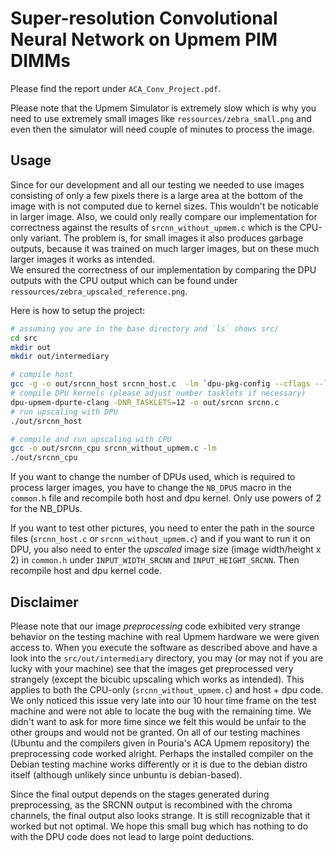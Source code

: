 # Super-resolution Convolutional Neural Network on Upmem PIM DIMMs

Please find the report under `ACA_Conv_Project.pdf`.

Please note that the Upmem Simulator is extremely slow which is why you need to use extremely small images like `ressources/zebra_small.png` and even then the simulator will need couple of minutes to process the image. 

## Usage

Since for our development and all our testing we needed to use images consisting of only a few pixels there is a large area at the bottom of the image with is not computed due to kernel sizes. This wouldn't be noticable in larger image. Also, we could only really compare our implementation for correctness against the results of `srcnn_without_upmem.c` which is the CPU-only variant. The problem is, for small images it also produces garbage outputs, because it was trained on much larger images, but on these much larger images it works as intended.  
We ensured the correctness of our implementation by comparing the DPU outputs with the CPU output which can be found under `ressources/zebra_upscaled_reference.png`.

Here is how to setup the project:

```sh
# assuming you are in the base directory and `ls` shows src/
cd src
mkdir out 
mkdir out/intermediary

# compile host
gcc -g -o out/srcnn_host srcnn_host.c  -lm `dpu-pkg-config --cflags --libs dpu`
# compile DPU kernels (please adjust number tasklets if necessary)
dpu-upmem-dpurte-clang -DNR_TASKLETS=12 -o out/srcnn srcnn.c 
# run upscaling with DPU
./out/srcnn_host

# compile and run upscaling with CPU
gcc -o out/srcnn_cpu srcnn_without_upmem.c -lm
./out/srcnn_cpu
```

If you want to change the number of DPUs used, which is required to process larger images, you have to change the `NB_DPUS` macro in the `common.h` file and recompile both host and dpu kernel. Only use powers of 2 for the NB_DPUs.

If you want to test other pictures, you need to enter the path in the source files (`srcnn_host.c` or `srcnn_without_upmem.c`) and if you want to run it on DPU, you also need to enter the *upscaled* image size (image width/height x 2) in `common.h` under `INPUT_WIDTH_SRCNN` and `INPUT_HEIGHT_SRCNN`. Then recompile host and dpu kernel code. 

## Disclaimer 

Please note that our image *preprocessing* code exhibited very strange behavior on the testing machine with real Upmem hardware we were given access to. When you execute the software as described above and have a look into the `src/out/intermediary` directory, you may (or may not if you are lucky with your machine) see that the images get preprocessed very strangely (except the bicubic upscaling which works as intended). This applies to both the CPU-only (`srcnn_without_upmem.c`) and host + dpu code. We only noticed this issue very late into our 10 hour time frame on the test machine and were not able to locate the bug with the remaining time. We didn't want to ask for more time since we felt this would be unfair to the other groups and would not be granted. On all of our testing machines (Ubuntu and the compilers given in Pouria's ACA Upmem repository) the preprocessing code worked alright. Perhaps the installed compiler on the Debian testing machine works differently or it is due to the debian distro itself (although unlikely since unbuntu is debian-based). 

Since the final output depends on the stages generated during preprocessing, as the SRCNN output is recombined with the chroma channels, the final output also looks strange. It is still recognizable that it worked but not optimal. We hope this small bug which has nothing to do with the DPU code does not lead to large point deductions. 